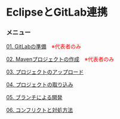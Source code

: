 # EclipseとGitLab連携

### メニュー

<a href="/text/01-create-gitlab.md">01. GitLabの準備</a>&emsp;<span style="color:red">※代表者のみ</span>

<a href="/text/02-maven-project.md">02. Mavenプロジェクトの作成</a>&emsp;<span style="color:red">※代表者のみ</span>

<a href="/text/03-upload-project.md">03. プロジェクトのアップロード</a>

<a href="/text/04-import-project.md">04. プロジェクトの取り込み</a>

<a href="/text/05-switch-branch.md">05. ブランチによる開発</a>

<a href="/text/06-conflict.md">06. コンフリクトと対処方法</a>
